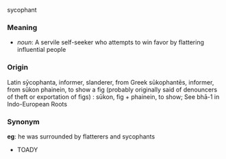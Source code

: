 sycophant
### Meaning
+ _noun_: A servile self-seeker who attempts to win favor by flattering influential people

### Origin

Latin sȳcophanta, informer, slanderer, from Greek sūkophantēs, informer, from sūkon phainein, to show a fig (probably originally said of denouncers of theft or exportation of figs) : sūkon, fig + phainein, to show; See bhā-1 in Indo-European Roots

### Synonym

__eg__: he was surrounded by flatterers and sycophants

+ TOADY


